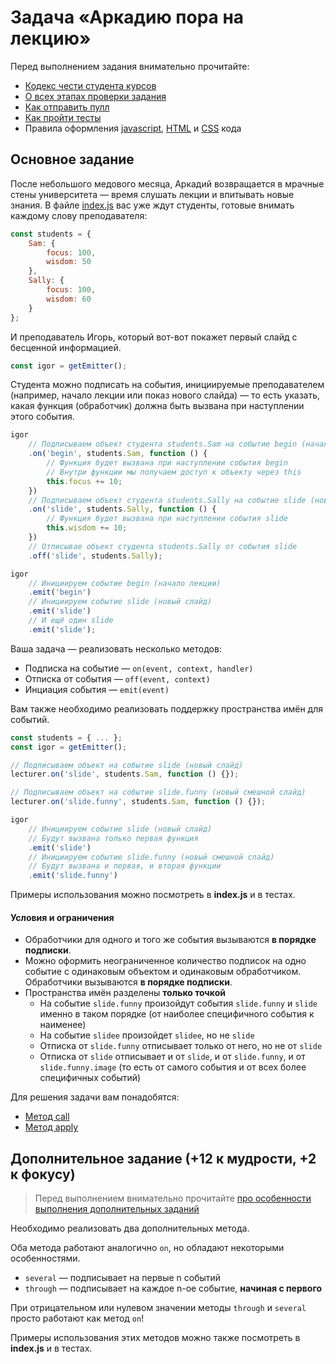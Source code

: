 # Задача «Аркадию пора на лекцию»

Перед выполнением задания внимательно прочитайте:

- [Кодекс чести студента курсов](https://github.com/urfu-2019/guides/blob/master/CODE_OF_CONDUCT.md)
- [О всех этапах проверки задания](https://github.com/urfu-2019/guides/blob/master/workflow/overall.md)
- [Как отправить пулл](https://github.com/urfu-2019/guides/blob/master/workflow/pull.md)
- [Как пройти тесты](https://github.com/urfu-2019/guides/blob/master/workflow/test.md)
- Правила оформления [javascript](https://github.com/urfu-2019/guides/blob/master/codestyle/js.md), [HTML](https://github.com/urfu-2019/guides/blob/master/codestyle/html.md) и [CSS](https://github.com/urfu-2019/guides/blob/master/codestyle/css.md) кода

## Основное задание

После небольшого медового месяца, Аркадий возвращается в мрачные стены университета — время слушать лекции и впитывать новые знания. В файле [index.js](./index.js) вас уже ждут студенты, готовые внимать каждому слову преподавателя:

```js
const students = {
    Sam: {
        focus: 100,
        wisdom: 50
    },
    Sally: {
        focus: 100,
        wisdom: 60
    }
};
```

И преподаватель Игорь, который вот-вот покажет первый слайд с бесценной информацией.

```js
const igor = getEmitter();
```

Студента можно подписать на события, инициируемые преподавателем (например, начало лекции или показ нового слайда) — то есть указать, какая функция (обработчик) должна быть вызвана при наступлении этого события.

```js
igor
    // Подписываем объект студента students.Sam на событие begin (начало лекции)
    .on('begin', students.Sam, function () {
        // Функция будет вызвана при наступлении события begin
        // Внутри функции мы получаем доступ к объекту через this
        this.focus += 10;
    })
    // Подписываем объект студента students.Sally на событие slide (новый слайд)
    .on('slide', students.Sally, function () {
        // Функция будет вызвана при наступлении события slide
        this.wisdom += 10;
    })
    // Отписывае объект студента students.Sally от события slide
    .off('slide', students.Sally);

igor
    // Инициируем событие begin (начало лекции)
    .emit('begin')
    // Инициируем событие slide (новый слайд)
    .emit('slide')
    // И ещё один slide
    .emit('slide');
```

Ваша задача — реализовать несколько методов:

* Подписка на событие — `on(event, context, handler)`
* Отписка от события — `off(event, context)`
* Инциация события — `emit(event)`

Вам также необходимо реализовать поддержку пространства имён для событий.

```js
const students = { ... };
const igor = getEmitter();

// Подписываем объект на событие slide (новый слайд)
lecturer.on('slide', students.Sam, function () {});

// Подписываем объект на событие slide.funny (новый смешной слайд)
lecturer.on('slide.funny', students.Sam, function () {});

igor
    // Инициируем событие slide (новый слайд)
    // Будут вызвана только первая функция
    .emit('slide')
    // Инициируем событие slide.funny (новый смешной слайд)
    // Будут вызвана и первая, и вторая функции
    .emit('slide.funny')
```

Примеры использования можно посмотреть в __index.js__ и в тестах.

#### Условия и ограничения

- Обработчики для одного и того же события вызываются **в порядке подписки**.
- Можно оформить неограниченное количество подписок на одно событие с одинаковым объектом и одинаковым обработчиком. Обработчики вызываются **в порядке подписки**.
- Пространства имён разделены **только точкой**
  - На событие `slide.funny` произойдут события `slide.funny` и `slide` именно в таком порядке (от наиболее специфичного события к наименее)
  - На событие `slidee` произойдет `slidee`, но не `slide`
  - Отписка от `slide.funny` отписывает только от него, но не от `slide`
  - Отписка от `slide` отписывает и от `slide`, и от `slide.funny`, и от `slide.funny.image` (то есть от самого события и от всех более специфичных событий)

Для решения задачи вам понадобятся:
- [Метод call](https://developer.mozilla.org/ru/docs/Web/JavaScript/Reference/Global_Objects/Function/call)
- [Метод apply](https://developer.mozilla.org/ru/docs/Web/JavaScript/Reference/Global_Objects/Function/apply)

## Дополнительное задание (+12 к мудрости, +2 к фокусу)

> Перед выполнением внимательно прочитайте [про особенности выполнения дополнительных заданий](https://github.com/urfu-2019/guides/blob/master/workflow/extra.md)

Необходимо реализовать два дополнительных метода.

Оба метода работают аналогично `on`, но обладают некоторыми особенностями.

* `several` — подписывает на первые n событий
* `through` — подписывает на каждое n-ое событие, **начиная с первого**

При отрицательном или нулевом значении методы `through` и `several` просто работают как метод `on`!

Примеры использования этих методов можно также посмотреть в __index.js__ и в тестах.
